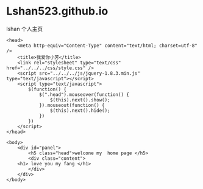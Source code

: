# Lshan523.github.io
lshan 个人主页

<!DOCTYPE html PUBLIC "-//W3C//DTD XHTML 1.0 Transitional//EN" "http://www.w3.org/TR/xhtml1/DTD/xhtml1-transitional.dtd">
<html xmlns="http://www.w3.org/1999/xhtml">

	<head>
		<meta http-equiv="Content-Type" content="text/html; charset=utf-8" />
		<title>我爱你小芳</title>
		<link rel="stylesheet" type="text/css" href="../../../css/style.css" />
		<script src="../../../js/jquery-1.8.3.min.js" type="text/javascript"></script>
		<script type="text/javascript">
			$(function() {
				$(".head").mouseover(function() {
					$(this).next().show();
				}).mouseout(function() {
					$(this).next().hide();
				})
			})
		</script>
	</head>

	<body>
		<div id="panel">
			<h5 class="head">welcone my  home page </h5>
			<div class="content">
        <h1> love you my fang </h1>
			</div>
		</div>
	</body>

</html>
